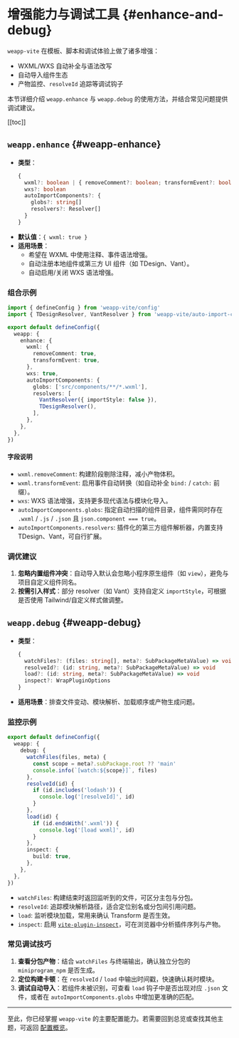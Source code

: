 # 增强能力与调试工具 {#enhance-and-debug}

`weapp-vite` 在模板、脚本和调试体验上做了诸多增强：

- WXML/WXS 自动补全与语法改写
- 自动导入组件生态
- 产物监控、`resolveId` 追踪等调试钩子

本节详细介绍 `weapp.enhance` 与 `weapp.debug` 的使用方法，并结合常见问题提供调试建议。

[[toc]]

## `weapp.enhance` {#weapp-enhance}
- **类型**：
  ```ts
  {
    wxml?: boolean | { removeComment?: boolean; transformEvent?: boolean }
    wxs?: boolean
    autoImportComponents?: {
      globs?: string[]
      resolvers?: Resolver[]
    }
  }
  ```
- **默认值**：`{ wxml: true }`
- **适用场景**：
  - 希望在 WXML 中使用注释、事件语法增强。
  - 自动注册本地组件或第三方 UI 组件（如 TDesign、Vant）。
  - 自动启用/关闭 WXS 语法增强。

### 组合示例

```ts
import { defineConfig } from 'weapp-vite/config'
import { TDesignResolver, VantResolver } from 'weapp-vite/auto-import-components/resolvers'

export default defineConfig({
  weapp: {
    enhance: {
      wxml: {
        removeComment: true,
        transformEvent: true,
      },
      wxs: true,
      autoImportComponents: {
        globs: ['src/components/**/*.wxml'],
        resolvers: [
          VantResolver({ importStyle: false }),
          TDesignResolver(),
        ],
      },
    },
  },
})
```

#### 字段说明

- `wxml.removeComment`: 构建阶段剔除注释，减小产物体积。
- `wxml.transformEvent`: 启用事件自动转换（如自动补全 `bind:` / `catch:` 前缀）。
- `wxs`: WXS 语法增强，支持更多现代语法与模块化导入。
- `autoImportComponents.globs`: 指定自动扫描的组件目录，组件需同时存在 `.wxml` / `.js` / `.json` 且 `json.component === true`。
- `autoImportComponents.resolvers`: 插件化的第三方组件解析器，内置支持 TDesign、Vant，可自行扩展。

### 调优建议

1. **忽略内置组件冲突**：自动导入默认会忽略小程序原生组件（如 `view`），避免与项目自定义组件同名。
2. **按需引入样式**：部分 resolver（如 Vant）支持自定义 `importStyle`，可根据是否使用 Tailwind/自定义样式做调整。

## `weapp.debug` {#weapp-debug}
- **类型**：
  ```ts
  {
    watchFiles?: (files: string[], meta?: SubPackageMetaValue) => void
    resolveId?: (id: string, meta?: SubPackageMetaValue) => void
    load?: (id: string, meta?: SubPackageMetaValue) => void
    inspect?: WrapPluginOptions
  }
  ```
- **适用场景**：排查文件变动、模块解析、加载顺序或产物生成问题。

### 监控示例

```ts
export default defineConfig({
  weapp: {
    debug: {
      watchFiles(files, meta) {
        const scope = meta?.subPackage.root ?? 'main'
        console.info(`[watch:${scope}]`, files)
      },
      resolveId(id) {
        if (id.includes('lodash')) {
          console.log('[resolveId]', id)
        }
      },
      load(id) {
        if (id.endsWith('.wxml')) {
          console.log('[load wxml]', id)
        }
      },
      inspect: {
        build: true,
      },
    },
  },
})
```

- `watchFiles`: 构建结束时返回监听到的文件，可区分主包与分包。
- `resolveId`: 追踪模块解析路径，适合定位别名或分包间引用问题。
- `load`: 监听模块加载，常用来确认 Transform 是否生效。
- `inspect`: 启用 [`vite-plugin-inspect`](https://github.com/antfu/vite-plugin-inspect)，可在浏览器中分析插件序列与产物。

### 常见调试技巧

1. **查看分包产物**：结合 `watchFiles` 与终端输出，确认独立分包的 `miniprogram_npm` 是否生成。
2. **定位构建卡顿**：在 `resolveId` / `load` 中输出时间戳，快速确认耗时模块。
3. **调试自动导入**：若组件未被识别，可查看 `load` 钩子中是否出现对应 `.json` 文件，或者在 `autoImportComponents.globs` 中增加更准确的匹配。

---

至此，你已经掌握 `weapp-vite` 的主要配置能力。若需要回到总览或查找其他主题，可返回 [配置概览](./index.md)。
